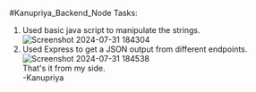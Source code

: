 #Kanupriya_Backend_Node
Tasks:
1. Used basic java script to manipulate the strings.
![Screenshot 2024-07-31 184304](https://github.com/user-attachments/assets/1e8af6d0-55be-4254-913d-d80fb5962f74)
2. Used Express to get a JSON output from different endpoints.\
![Screenshot 2024-07-31 184538](https://github.com/user-attachments/assets/82a9db21-0c81-4828-9da8-e3959f28c062)\
That's it from my side.\
-Kanupriya
